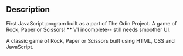 ## Description 
First JavaScript program built as a part of The Odin Project. A game of Rock, Paper or Scissors! ** V1 incomplete-- still needs smoother UI. 

A classic game of Rock, Paper or Scissors built using HTML, CSS and JavaScript. 



